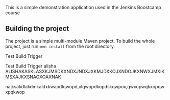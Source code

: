 This is a simple demonstration application used in the Jenkins Boostcamp course

## Building the project

The project is a simple multi-module Maven project. To build the whole project, just run `mvn install` from the root directory.

Test Build Trigger

Test Build Trigger
alisha
ALISHAKASKLASXKJMSDKXNDXJNDXJXKMJDXKOJXNDOJKXNWXJMXIKMSXAJKXSNAOXOAXNAK

najksakdlakdmkaldxkwapdlqwopd,xlqwopdkopdskqwpox,qwxopwqkxopqwxpqkwop
